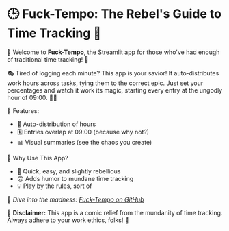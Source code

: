 # 🕒 Fuck-Tempo: The Rebel's Guide to Time Tracking 🤘

👋 Welcome to **Fuck-Tempo**, the Streamlit app for those who've had enough of traditional time tracking! 🚀

🎭 Tired of logging each minute? This app is your savior! It auto-distributes work hours across tasks, tying them to the correct epic. Just set your percentages and watch it work its magic, starting every entry at the ungodly hour of 09:00. 🤹‍♂️

🎯 Features:
- 🔄 Auto-distribution of hours
- 🗓️ Entries overlap at 09:00 (because why not?)
- 📊 Visual summaries (see the chaos you create)

🙌 Why Use This App?
- 🚀 Quick, easy, and slightly rebellious
- 🙃 Adds humor to mundane time tracking
- 💡 Play by the rules, sort of

🔗 *Dive into the madness: [Fuck-Tempo on GitHub](#)*

📝 **Disclaimer:** This app is a comic relief from the mundanity of time tracking. Always adhere to your work ethics, folks! 🌟
